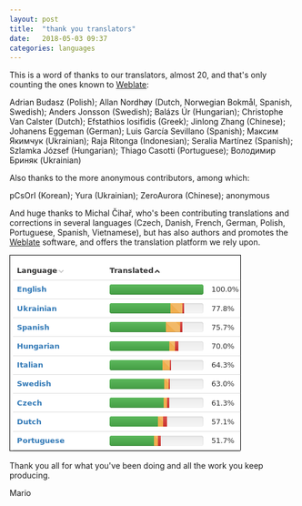 ```yaml
---
layout: post
title:  "thank you translators"
date:   2018-05-03 09:37
categories: languages
---
```


This is a word of thanks to our translators, almost 20, and that's only
counting the ones known to
[Weblate](https://hosted.weblate.org/projects/ghini/):

Adrian Budasz  (Polish); Allan Nordhøy  (Dutch, Norwegian Bokmål, Spanish, Swedish); Anders Jonsson  (Swedish); Balázs Úr  (Hungarian); Christophe Van Calster  (Dutch); Efstathios Iosifidis  (Greek); Jinlong Zhang  (Chinese); Johanens Eggeman  (German); Luis García Sevillano  (Spanish); Максим Якимчук  (Ukrainian); Raja Ritonga  (Indonesian); Seralia Martínez  (Spanish); Szlamka József  (Hungarian); Thiago Casotti  (Portuguese); Володимир Бриняк  (Ukrainian)

Also thanks to the more anonymous contributors, among which:

pCsOrI  (Korean); Yura (Ukrainian); ZeroAurora (Chinese); anonymous

And huge thanks to Michal Čihař, who's been contributing translations and
corrections in several languages (Czech, Danish, French, German, Polish,
Portuguese, Spanish, Vietnamese), but has also authors and promotes the
[Weblate](https://github.com/WeblateOrg/weblate) software, and offers the
translation platform we rely upon.

![screenshot@20180503102050](/images/2018-05-03-thank-you-translators-20180503102050.png)

Thank you all for what you've been doing and all the work you keep producing.

Mario
